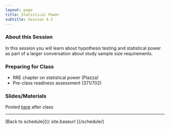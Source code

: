 ```yaml
---
layout: page
title: Statistical Power
subtitle: Session 4.2
---
```


### About this Session

In this session you will learn about hypothesis testing and statistical power as part of a larger conversation about study sample size requirements.

### Preparing for Class

* RRE chapter on statistical power (Piazza)
* Pre-class readiness assessment (371/702)

### Slides/Materials

Posted [here](https://drive.google.com/drive/folders/0Bxn_jkXZ1lxuVklQakF4MjZGSDQ?usp=sharing) after class

* * *

[Back to schedule]({{ site.baseurl }}/schedule/)